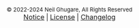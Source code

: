 <center><font size="2">© 2022-2024 Neil Ghugare, All Rights Reserved</font></center>

<center><a href="/notice/index.html"><font size="3">Notice</font></a>&nbsp;<font size="3">&#124;</font>&nbsp;<a href="/licensepage/index.html"><font size="3">License</font></a>&nbsp;<font size="3">&#124;</font>&nbsp;<a href="/changelog/index.html"><font size="3">Changelog</font></a></center>